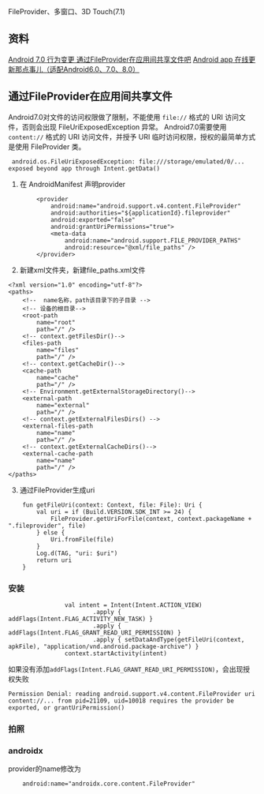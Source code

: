 
FileProvider、多窗口、3D Touch(7.1)

## 资料
[Android 7.0 行为变更 通过FileProvider在应用间共享文件吧](https://blog.csdn.net/lmj623565791/article/details/72859156)
[Android app 在线更新那点事儿（适配Android6.0、7.0、8.0）](https://juejin.im/post/5ad4ab7af265da239d49c8f9#heading-3)

## 通过FileProvider在应用间共享文件
Android7.0对文件的访问权限做了限制，不能使用 `file://` 格式的 URI 访问文件，否则会出现 FileUriExposedException 异常。
Android7.0需要使用 `content://` 格式的 URI 访问文件，并授予 URI 临时访问权限，授权的最简单方式是使用 FileProvider 类。
```
 android.os.FileUriExposedException: file:///storage/emulated/0/... exposed beyond app through Intent.getData()
```

1. 在 AndroidManifest 声明provider
```
        <provider
            android:name="android.support.v4.content.FileProvider"
            android:authorities="${applicationId}.fileprovider"
            android:exported="false"
            android:grantUriPermissions="true">
            <meta-data
                android:name="android.support.FILE_PROVIDER_PATHS"
                android:resource="@xml/file_paths" />
        </provider>
```

2. 新建xml文件夹，新建file_paths.xml文件
```
<?xml version="1.0" encoding="utf-8"?>
<paths>
    <!--  name名称，path该目录下的子目录 -->
    <!-- 设备的根目录-->
    <root-path
        name="root"
        path="/" />
    <!-- context.getFilesDir()-->
    <files-path
        name="files"
        path="/" />
    <!-- context.getCacheDir()-->
    <cache-path
        name="cache"
        path="/" />
    <!-- Environment.getExternalStorageDirectory()-->
    <external-path
        name="external"
        path="/" />
    <!-- context.getExternalFilesDirs() -->
    <external-files-path
        name="name"
        path="/" />
    <!-- context.getExternalCacheDirs()-->
    <external-cache-path
        name="name"
        path="/" />
</paths>
```

3. 通过FileProvider生成uri
```
    fun getFileUri(context: Context, file: File): Uri {
        val uri = if (Build.VERSION.SDK_INT >= 24) {
            FileProvider.getUriForFile(context, context.packageName + ".fileprovider", file)
        } else {
            Uri.fromFile(file)
        }
        Log.d(TAG, "uri: $uri")
        return uri
    }
```

### 安装
```
                val intent = Intent(Intent.ACTION_VIEW)
                        .apply { addFlags(Intent.FLAG_ACTIVITY_NEW_TASK) }
                        .apply { addFlags(Intent.FLAG_GRANT_READ_URI_PERMISSION) }
                        .apply { setDataAndType(getFileUri(context, apkFile), "application/vnd.android.package-archive") }
                context.startActivity(intent)
```
如果没有添加`addFlags(Intent.FLAG_GRANT_READ_URI_PERMISSION)`，会出现授权失败
```
Permission Denial: reading android.support.v4.content.FileProvider uri content://... from pid=21109, uid=10018 requires the provider be exported, or grantUriPermission()
```

### 拍照


### androidx
provider的name修改为
```
    android:name="androidx.core.content.FileProvider"
```